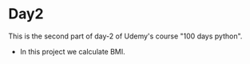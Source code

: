 # Day2
This is the second part of day-2 of Udemy's course "100 days python".
- In this project we calculate BMI.
